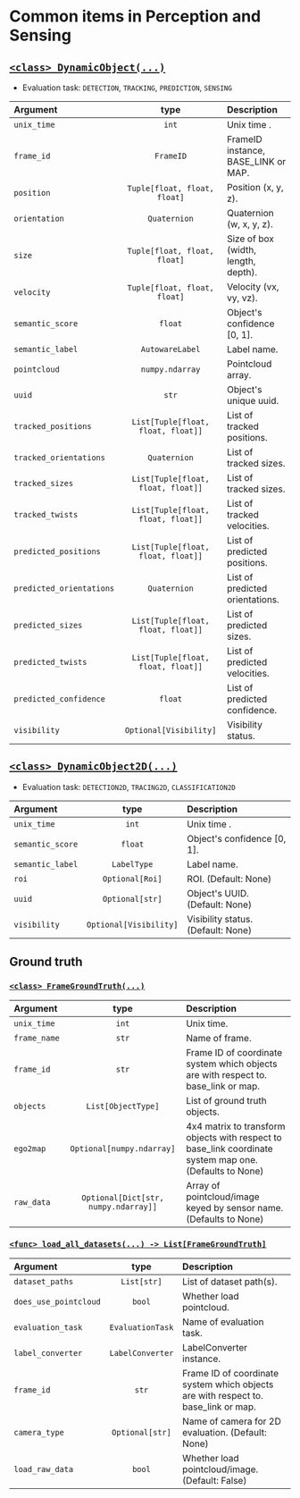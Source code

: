 # Common items in Perception and Sensing

## [`<class> DynamicObject(...)`](../../perception_eval/perception_eval/common/object.py)

- Evaluation task: `DETECTION`, `TRACKING`, `PREDICTION`, `SENSING`

| Argument                 |                type                | Description                         |
| :----------------------- | :--------------------------------: | :---------------------------------- |
| `unix_time`              |               `int`                | Unix time .                         |
| `frame_id`               |             `FrameID`              | FrameID instance, BASE_LINK or MAP. |
| `position`               |    `Tuple[float, float, float]`    | Position (x, y, z).                 |
| `orientation`            |            `Quaternion`            | Quaternion (w, x, y, z).            |
| `size`                   |    `Tuple[float, float, float]`    | Size of box (width, length, depth). |
| `velocity`               |    `Tuple[float, float, float]`    | Velocity (vx, vy, vz).              |
| `semantic_score`         |              `float`               | Object's confidence [0, 1].         |
| `semantic_label`         |          `AutowareLabel`           | Label name.                         |
| `pointcloud`             |          `numpy.ndarray`           | Pointcloud array.                   |
| `uuid`                   |               `str`                | Object's unique uuid.               |
| `tracked_positions`      | `List[Tuple[float, float, float]]` | List of tracked positions.          |
| `tracked_orientations`   |            `Quaternion`            | List of tracked sizes.              |
| `tracked_sizes`          | `List[Tuple[float, float, float]]` | List of tracked sizes.              |
| `tracked_twists`         | `List[Tuple[float, float, float]]` | List of tracked velocities.         |
| `predicted_positions`    | `List[Tuple[float, float, float]]` | List of predicted positions.        |
| `predicted_orientations` |            `Quaternion`            | List of predicted orientations.     |
| `predicted_sizes`        | `List[Tuple[float, float, float]]` | List of predicted sizes.            |
| `predicted_twists`       | `List[Tuple[float, float, float]]` | List of predicted velocities.       |
| `predicted_confidence`   |              `float`               | List of predicted confidence.       |
| `visibility`             |       `Optional[Visibility]`       | Visibility status.                  |

## [`<class> DynamicObject2D(...)`](../../perception_eval/perception_eval/common/object2d.py)

- Evaluation task: `DETECTION2D`, `TRACING2D`, `CLASSIFICATION2D`

| Argument         |          type          | Description                        |
| :--------------- | :--------------------: | :--------------------------------- |
| `unix_time`      |         `int`          | Unix time .                        |
| `semantic_score` |        `float`         | Object's confidence [0, 1].        |
| `semantic_label` |      `LabelType`       | Label name.                        |
| `roi`            |    `Optional[Roi]`     | ROI. (Default: None)               |
| `uuid`           |    `Optional[str]`     | Object's UUID. (Default: None)     |
| `visibility`     | `Optional[Visibility]` | Visibility status. (Default: None) |

## Ground truth

### [`<class> FrameGroundTruth(...)`](../../perception_eval/perception_eval/common/dataset.py)

| Argument     |                 type                 | Description                                                                                             |
| :----------- | :----------------------------------: | :------------------------------------------------------------------------------------------------------ |
| `unix_time`  |                `int`                 | Unix time.                                                                                              |
| `frame_name` |                `str`                 | Name of frame.                                                                                          |
| `frame_id`   |                `str`                 | Frame ID of coordinate system which objects are with respect to. base_link or map.                      |
| `objects`    |          `List[ObjectType]`          | List of ground truth objects.                                                                           |
| `ego2map`    |      `Optional[numpy.ndarray]`       | 4x4 matrix to transform objects with respect to base_link coordinate system map one. (Defaults to None) |
| `raw_data`   | `Optional[Dict[str, numpy.ndarray]]` | Array of pointcloud/image keyed by sensor name. (Defaults to None)                                      |

### [`<func> load_all_datasets(...) -> List[FrameGroundTruth]`](../../perception_eval/perception_eval/common/dataset.py)

| Argument              |       type       | Description                                                                        |
| :-------------------- | :--------------: | :--------------------------------------------------------------------------------- |
| `dataset_paths`       |   `List[str]`    | List of dataset path(s).                                                           |
| `does_use_pointcloud` |      `bool`      | Whether load pointcloud.                                                           |
| `evaluation_task`     | `EvaluationTask` | Name of evaluation task.                                                           |
| `label_converter`     | `LabelConverter` | LabelConverter instance.                                                           |
| `frame_id`            |      `str`       | Frame ID of coordinate system which objects are with respect to. base_link or map. |
| `camera_type`         | `Optional[str]`  | Name of camera for 2D evaluation. (Default: None)                                  |
| `load_raw_data`       |      `bool`      | Whether load pointcloud/image. (Default: False)                                    |
